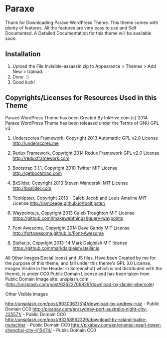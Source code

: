 Paraxe
==================

Thank for Downloading Paraxe WordPress Theme. This theme comes with plenty of features. All the features are very easy to use and Self Documented. A Detailed Documentation for this theme will be available soon.

Installation
---------------

1. Upload the File Invisible-assassin.zip to Appearance > Themes > Add New > Upload.
2. Done. :)
3. Good luck!



Copyrights/Licenses for Resources Used in this Theme
----------------------------------------------------

Paraxe WordPress Theme has been Created By InkHive.com (c) 2014
Paraxe WordPress Theme has been released under the Terms of GNU GPL v3

1. Underscores Framework, Copyright 2013 Automattic
	GPL v2.0 License
	http://underscores.me
	
2. Redux Framework, Copyright 2014 Redux Framework
	GPL v2.0 License
	http://reduxframework.com
		
3. Bootstrap 3.1.1, Copyright 2010 Twitter
	MIT License
	http://getbootstrap.com
	
4. BxSlider, Copyright 2013 Steven Wanderski 
	MIT License
	http://bxslider.com
	
5. Tooltipster, Copyright 2013 - Caleb Jacob and Louis Ameline
	MIT License
	http://iamceege.github.io/tooltipster/
	
6. Waypoints.js, Copyright 2013 Caleb Troughton
	MIT License
	https://github.com/imakewebthings/jquery-waypoints
	
7. Font Awesome, Copyright 2014 Dave Gandy
	MIT License
	http://fortawesome.github.io/Font-Awesome	
	
8. Stellar.js, Copyright 2013-14 Mark Dalgleish
	MIT license
	https://github.com/markdalgleish/stellar.js		 
	
All Other Images(Social Icons) and JS files, Have been Created by me for the purpose of this theme, and fall under this theme's GPL 3.0 License. Images Visible in the Header in Screenshot( which is not distributed with the theme), is under CC0 Public Domain License and has been taken from Public Domain Image site: unsplash.com (http://unsplash.com/post/62622709829/download-by-daniel-ebersole)

Other Visible Images 

http://unsplash.com/post/90303631514/download-by-andrew-ruiz - Public Domain CC0
http://pixabay.com/en/sydney-port-australia-night-city-225571/ - Public Domain CC0
http://unsplash.com/post/93258562329/download-by-roland-batke-mutschler - Public Domain CC0
http://pixabay.com/en/oriental-pearl-tower-shanghai-city-415474/ - Public Domain CC0